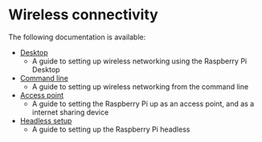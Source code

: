 # Wireless connectivity

The following documentation is available:

- [Desktop](./desktop.md)
    - A guide to setting up wireless networking using the Raspberry Pi Desktop
- [Command line](./wireless-cli.md)
    - A guide to setting up wireless networking from the command line
- [Access point](./access-point.md)
    - A guide to setting the Raspberry Pi up as an access point, and as a internet sharing device
- [Headless setup](./headless.md)
    - A guide to setting up the Raspberry Pi headless
